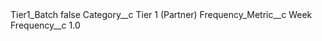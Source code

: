 <?xml version="1.0" encoding="UTF-8"?>
<CustomMetadata xmlns="http://soap.sforce.com/2006/04/metadata" xmlns:xsi="http://www.w3.org/2001/XMLSchema-instance" xmlns:xsd="http://www.w3.org/2001/XMLSchema">
    <label>Tier1_Batch</label>
    <protected>false</protected>
    <values>
        <field>Category__c</field>
        <value xsi:type="xsd:string">Tier 1 (Partner)</value>
    </values>
    <values>
        <field>Frequency_Metric__c</field>
        <value xsi:type="xsd:string">Week</value>
    </values>
    <values>
        <field>Frequency__c</field>
        <value xsi:type="xsd:double">1.0</value>
    </values>
</CustomMetadata>
